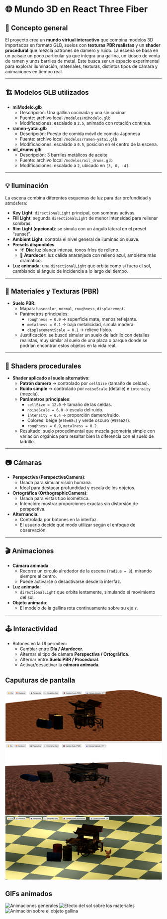 # 🌐 Mundo 3D en React Three Fiber

## 📖 Concepto general
El proyecto crea un **mundo virtual interactivo** que combina modelos 3D importados en formato GLB, suelos con **texturas PBR realistas** y un **shader procedural** que mezcla patrones de damero y ruido. La escena se basa en un paisaje un poco particular ya que integra una gallina, un kiosco de venta de ramen y unos barriles de metal. Este busca ser un espacio experimental para explorar iluminación, materiales, texturas, distintos tipos de cámara y animaciones en tiempo real.

---

## 🏗️ Modelos GLB utilizados
- **miModelo.glb**
  - Descripción: Una gallina cocinada y una sin cocinar
  - Fuente: archivo local `/modelos/miModelo.glb`
  - Modificaciones: escalado a `2.5`, animado con rotación continua.
- **ramen-yatai.glb**
  - Descripción: Puesto de comida móvil de comida Japonesa 
  - Fuente: archivo local `/modelos/ramen-yatai.glb`
  - Modificaciones: escalado a `0.5`, posición en el centro de la escena.
- **oil_drums.glb**
  - Descripción: 3 barriles metálicos de aceite
  - Fuente: archivo local `/modelos/oil_drums.glb`
  - Modificaciones: escalado a `2`, ubicado en `[3, 0, -4]`.

---

## 💡 Iluminación
La escena combina diferentes esquemas de luz para dar profundidad y atmósfera:

- **Key Light**: `directionalLight` principal, con sombras activas.
- **Fill Light**: segunda `directionalLight` de menor intensidad para rellenar sombras.
- **Rim Light (opcional)**: se simula con un ángulo lateral en el preset “sunset”.
- **Ambient Light**: controla el nivel general de iluminación suave.
- **Presets disponibles**:
  - ☀️ **Día**: luz blanca intensa, tonos fríos de relleno.
  - 🌅 **Atardecer**: luz cálida anaranjada con relleno azul, ambiente más dramático.
- **Luz animada**: una `directionalLight` que orbita como si fuera el sol, cambiando el ángulo de incidencia a lo largo del tiempo.

---

## 🎨 Materiales y Texturas (PBR)
- **Suelo PBR**:
  - Mapas: `basecolor`, `normal`, `roughness`, `displacement`.
  - Parámetros principales:
    - `roughness = 0.9` → superficie mate, menos reflejante.
    - `metalness = 0.1` → baja metalicidad, simula madera.
    - `displacementScale = 0.1` → relieve físico.
  - Justificación: se buscó simular un suelo de ladrillo con detalles realistas, muy similar al suelo de una plaza o parque donde se podrían encontrar estos objetos en la vida real.

---

## 🧩 Shaders procedurales
- **Shader aplicado al suelo alternativo**:
  - **Patrón damero** → controlado por `cellSize` (tamaño de celdas).
  - **Ruido simple** → controlado por `noiseScale` (detalle) e `intensity` (mezcla).
  - **Parámetros principales**:
    - `cellSize = 12.0` → tamaño de las celdas.
    - `noiseScale = 6.0` → escala del ruido.
    - `intensity = 0.4` → proporción damero/ruido.
    - Colores: beige (`#f0e68c`) y verde oscuro (`#556b2f`).
    - `roughness = 0.9`, `metalness = 0.2`.
  - Resultado: suelo procedimental que mezcla geometría simple con variación orgánica para resaltar bien la diferencia con el suelo de ladrillo.

---

## 📷 Cámaras
- **Perspectiva (PerspectiveCamera)**:
  - Usada para simular visión humana.
  - Ideal para destacar profundidad y escala de los objetos.
- **Ortográfica (OrthographicCamera)**:
  - Usada para vistas tipo isométrica.
  - Intención: mostrar proporciones exactas sin distorsión de perspectiva.
- **Alternancia**:
  - Controlada por botones en la interfaz.
  - El usuario decide qué modo utilizar según el enfoque de observación.

---

## 🎬 Animaciones
- **Cámara animada**:
  - Recorre un círculo alrededor de la escena (`radius = 8`), mirando siempre al centro.
  - Puede activarse o desactivarse desde la interfaz.
- **Luz animada**:
  - `directionalLight` que orbita lentamente, simulando el movimiento del sol.
- **Objeto animado**:
  - El modelo de la gallina rota continuamente sobre su eje `Y`.

---

## 🕹️ Interactividad
- Botones en la UI permiten:
  - Cambiar entre **Día / Atardecer**.
  - Alternar el tipo de cámara **Perspectiva / Ortográfica**.
  - Alternar entre **Suelo PBR / Procedural**.
  - Activar/desactivar la **cámara animada**.


## Caputuras de pantalla
![Escena 1, atardecer y cámara ortográfica](renders/escena-1.png)
![Escena 2, día y cámara de perspectiva](renders/escena-2.png)
![Escena 3, suelo diferente](renders/escena-3.png)

## GIFs animados
![Animaciones generales](renders/animaciones-general.gif)
![Efecto del sol sobre los materiales](renders/efecto-sol.gif)
![Animación sobre el objeto gallina](renders/animacion-gallina.gif)
